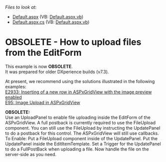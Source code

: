 <!-- default file list -->
*Files to look at*:

* [Default.aspx](./CS/WebSite/Default.aspx) (VB: [Default.aspx.vb](./VB/WebSite/Default.aspx.vb))
* [Default.aspx.cs](./CS/WebSite/Default.aspx.cs) (VB: [Default.aspx.vb](./VB/WebSite/Default.aspx.vb))
<!-- default file list end -->
# OBSOLETE - How to upload files from the EditForm


<p>This example is now <strong>OBSOLETE</strong>.<br />
It was prepared for older DXperience builds (v7.3).</p><p>At present, we recommend using the solutions illustrated in the following examples:<br />
<a href="https://www.devexpress.com/Support/Center/p/E2933">E2933: Inserting of a new row in ASPxGridView with the image preview enabled</a><br />
<a href="https://www.devexpress.com/Support/Center/p/E95">E95: Image Upload in ASPxGridView</a></p><p><strong>OBSOLETE:</strong><br />
Use an UploadPanel to enable file uploading inside the EditForm of the ASPxGridView. A full postback is currently required to use the FileUpload component. You can still use the FileUpload by instructing the UpdatePanel to do a postback for this control. The ASPxGridView will still use callbacks. To Enable: Put a FileUpload component inside of the UpdatePanel. Put the UpdatePanel inside the EditItemTemplate. Set a Trigger for the UpdatePanel to do a FullPostBack when uploading a file. Now handle the file on the server-side as you need.</p>

<br/>


